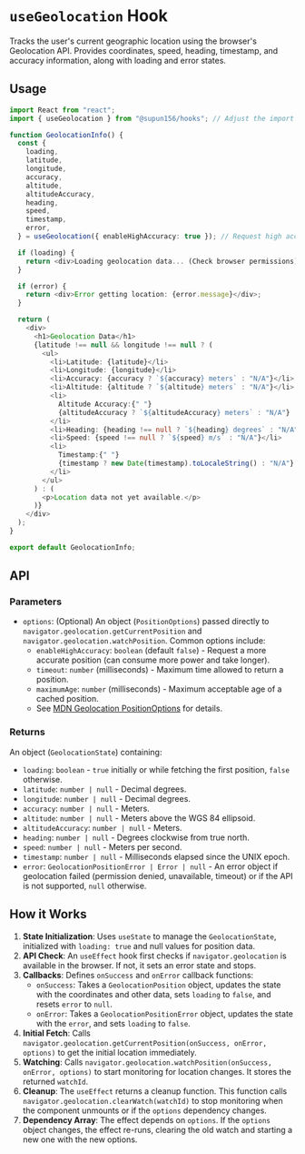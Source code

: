 # `useGeolocation` Hook

Tracks the user's current geographic location using the browser's Geolocation API. Provides coordinates, speed, heading, timestamp, and accuracy information, along with loading and error states.

## Usage

```typescript
import React from "react";
import { useGeolocation } from "@supun156/hooks"; // Adjust the import path as needed

function GeolocationInfo() {
  const {
    loading,
    latitude,
    longitude,
    accuracy,
    altitude,
    altitudeAccuracy,
    heading,
    speed,
    timestamp,
    error,
  } = useGeolocation({ enableHighAccuracy: true }); // Request high accuracy

  if (loading) {
    return <div>Loading geolocation data... (Check browser permissions)</div>;
  }

  if (error) {
    return <div>Error getting location: {error.message}</div>;
  }

  return (
    <div>
      <h1>Geolocation Data</h1>
      {latitude !== null && longitude !== null ? (
        <ul>
          <li>Latitude: {latitude}</li>
          <li>Longitude: {longitude}</li>
          <li>Accuracy: {accuracy ? `${accuracy} meters` : "N/A"}</li>
          <li>Altitude: {altitude ? `${altitude} meters` : "N/A"}</li>
          <li>
            Altitude Accuracy:{" "}
            {altitudeAccuracy ? `${altitudeAccuracy} meters` : "N/A"}
          </li>
          <li>Heading: {heading !== null ? `${heading} degrees` : "N/A"}</li>
          <li>Speed: {speed !== null ? `${speed} m/s` : "N/A"}</li>
          <li>
            Timestamp:{" "}
            {timestamp ? new Date(timestamp).toLocaleString() : "N/A"}
          </li>
        </ul>
      ) : (
        <p>Location data not yet available.</p>
      )}
    </div>
  );
}

export default GeolocationInfo;
```

## API

### Parameters

- `options`: (Optional) An object (`PositionOptions`) passed directly to `navigator.geolocation.getCurrentPosition` and `navigator.geolocation.watchPosition`. Common options include:
  - `enableHighAccuracy`: `boolean` (default `false`) - Request a more accurate position (can consume more power and take longer).
  - `timeout`: `number` (milliseconds) - Maximum time allowed to return a position.
  - `maximumAge`: `number` (milliseconds) - Maximum acceptable age of a cached position.
  - See [MDN Geolocation PositionOptions](https://developer.mozilla.org/en-US/docs/Web/API/PositionOptions) for details.

### Returns

An object (`GeolocationState`) containing:

- `loading`: `boolean` - `true` initially or while fetching the first position, `false` otherwise.
- `latitude`: `number | null` - Decimal degrees.
- `longitude`: `number | null` - Decimal degrees.
- `accuracy`: `number | null` - Meters.
- `altitude`: `number | null` - Meters above the WGS 84 ellipsoid.
- `altitudeAccuracy`: `number | null` - Meters.
- `heading`: `number | null` - Degrees clockwise from true north.
- `speed`: `number | null` - Meters per second.
- `timestamp`: `number | null` - Milliseconds elapsed since the UNIX epoch.
- `error`: `GeolocationPositionError | Error | null` - An error object if geolocation failed (permission denied, unavailable, timeout) or if the API is not supported, `null` otherwise.

## How it Works

1.  **State Initialization**: Uses `useState` to manage the `GeolocationState`, initialized with `loading: true` and null values for position data.
2.  **API Check**: An `useEffect` hook first checks if `navigator.geolocation` is available in the browser. If not, it sets an error state and stops.
3.  **Callbacks**: Defines `onSuccess` and `onError` callback functions:
    - `onSuccess`: Takes a `GeolocationPosition` object, updates the state with the coordinates and other data, sets `loading` to `false`, and resets `error` to `null`.
    - `onError`: Takes a `GeolocationPositionError` object, updates the state with the `error`, and sets `loading` to `false`.
4.  **Initial Fetch**: Calls `navigator.geolocation.getCurrentPosition(onSuccess, onError, options)` to get the initial location immediately.
5.  **Watching**: Calls `navigator.geolocation.watchPosition(onSuccess, onError, options)` to start monitoring for location changes. It stores the returned `watchId`.
6.  **Cleanup**: The `useEffect` returns a cleanup function. This function calls `navigator.geolocation.clearWatch(watchId)` to stop monitoring when the component unmounts or if the `options` dependency changes.
7.  **Dependency Array**: The effect depends on `options`. If the `options` object changes, the effect re-runs, clearing the old watch and starting a new one with the new options.
